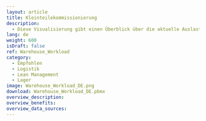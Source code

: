 ```yaml
---
layout: article
title: Kleinteilekommissionierung
description: 
  - Diese Visualisierung gibt einen Überblick über die aktuelle Auslastung eines Lagers. Es werden Variablen als Beispieldaten verwendet und ein Skript wird ausgeführt, um eine Aktion anzuzeigen. Ersetzen Sie die Variablen durch Ihre eigenen Datenquellen und entfernen Sie das Skript, damit es für Ihren persönlichen Anwendungsfall ausgeführt wird.
lang: de
weight: 600
isDraft: false
ref: Warehouse_Workload
category:
  - Empfohlen
  - Logistik
  - Lean Management
  - Lager
image: Warehouse_Workload_DE.png
download: Warehouse_Workload_DE.pbmx
overview_description:
overview_benefits:
overview_data_sources:
---
```

